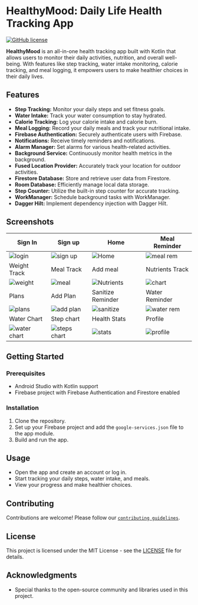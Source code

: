 # HealthyMood: Daily Life Health Tracking App

[![GitHub license](https://img.shields.io/badge/license-MIT-blue.svg)](https://github.com/yourusername/HealthyMood/blob/main/LICENSE)

**HealthyMood** is an all-in-one health tracking app built with Kotlin that allows users to monitor their daily activities, nutrition, and overall well-being. With features like step tracking, water intake monitoring, calorie tracking, and meal logging, it empowers users to make healthier choices in their daily lives.

## Features

- **Step Tracking:** Monitor your daily steps and set fitness goals.
- **Water Intake:** Track your water consumption to stay hydrated.
- **Calorie Tracking:** Log your calorie intake and calorie burn.
- **Meal Logging:** Record your daily meals and track your nutritional intake.
- **Firebase Authentication:** Securely authenticate users with Firebase.
- **Notifications:** Receive timely reminders and notifications.
- **Alarm Manager:** Set alarms for various health-related activities.
- **Background Service:** Continuously monitor health metrics in the background.
- **Fused Location Provider:** Accurately track your location for outdoor activities.
- **Firestore Database:** Store and retrieve user data from Firestore.
- **Room Database:** Efficiently manage local data storage.
- **Step Counter:** Utilize the built-in step counter for accurate tracking.
- **WorkManager:** Schedule background tasks with WorkManager.
- **Dagger Hilt:** Implement dependency injection with Dagger Hilt.

## Screenshots

| Sign In |  Sign up |  Home | Meal Reminder |
|--------------|--------------|--------------|--------------|
| ![login](https://github.com/subhajit4980/HealthyMode/assets/73961104/d78a6118-aec2-437f-90ff-f14b33804d65) | ![sign up](https://github.com/subhajit4980/HealthyMode/assets/73961104/7c31a78c-aecb-49a0-bde2-35505b95c747) | ![Home](https://github.com/subhajit4980/HealthyMode/assets/73961104/ae979384-3325-4ca9-adae-112346de1552)| ![meal rem](https://github.com/subhajit4980/HealthyMode/assets/73961104/fc834f58-85af-46df-9621-18e4718817bd) |
| Weight Track |  Meal Track | Add meal | Nutrients Track |
| ![weight](https://github.com/subhajit4980/HealthyMode/assets/73961104/d78a398e-1a47-4992-8627-ea2cf3c302d6) | ![meal](https://github.com/subhajit4980/HealthyMode/assets/73961104/3d9cad58-cba2-4780-9242-20f476a4574c) | ![Nutrients](https://github.com/subhajit4980/HealthyMode/assets/73961104/4ee2b36c-9fb9-4342-b778-6db23af08fce) | ![chart](https://github.com/subhajit4980/HealthyMode/assets/73961104/8bc73921-cce9-4bcc-923f-33f2ef2c4f1a) |
| Plans |  Add Plan | Sanitize Reminder | Water Reminder |
| ![plans](https://github.com/subhajit4980/HealthyMode/assets/73961104/77dd233d-3aa6-45b3-a399-9fb808ed91da) | ![add plan](https://github.com/subhajit4980/HealthyMode/assets/73961104/3dfdc33f-203f-4c52-9e8a-b35c6c6fe7ec) | ![sanitize](https://github.com/subhajit4980/HealthyMode/assets/73961104/7961e34e-b636-4082-9240-f8146ba1582b) | ![water rem](https://github.com/subhajit4980/HealthyMode/assets/73961104/0c6def24-c341-437b-9d77-1a6b7542f0f5) |
| Water Chart |  Step chart | Health Stats | Profile |
| ![water chart](https://github.com/subhajit4980/HealthyMode/assets/73961104/e876b7fc-ea6b-4445-a583-d0c9d1065daf) | ![steps chart](https://github.com/subhajit4980/HealthyMode/assets/73961104/85d2aba0-37a3-4c43-82ba-0d6af8a396a4) | ![stats](https://github.com/subhajit4980/HealthyMode/assets/73961104/1bc8917b-e53b-4fac-bf1d-4881b0812330) | ![profile](https://github.com/subhajit4980/HealthyMode/assets/73961104/58ecf90c-bcad-4e07-a013-0a1368aa7749) |
## Getting Started

### Prerequisites

- Android Studio with Kotlin support
- Firebase project with Firebase Authentication and Firestore enabled

### Installation

1. Clone the repository.
2. Set up your Firebase project and add the `google-services.json` file to the app module.
3. Build and run the app.

## Usage

- Open the app and create an account or log in.
- Start tracking your daily steps, water intake, and meals.
- View your progress and make healthier choices.

## Contributing

Contributions are welcome! Please follow our [`contributing guidelines`](CONTRIBUTING.md).

## License

This project is licensed under the MIT License - see the [LICENSE](LICENSE) file for details.

## Acknowledgments

- Special thanks to the open-source community and libraries used in this project.

